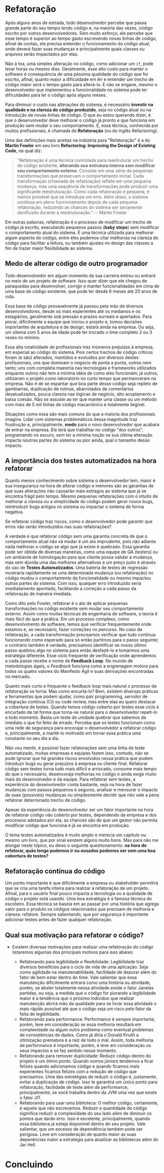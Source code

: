 # Refatoração

Após alguns anos de estrada, todo desenvolvedor percebe que passa grande parte do seu tempo lendo código e, na maioria das vezes, código escrito por outros desenvolvedores. Sem muito esforço, ele percebe que esse tempo é superior ao tempo gasto escrevendo novas linhas de código, afinal de contas, ele precisa entender o funcionamento do código atual, onde deverá fazer suas mudanças e principalmente quais classes ou arquivos serão impactados por elas.

Não à toa, uma simples alteração no código, como adicionar um `if`, pode levar horas ou mesmo dias. Geralmente, esse alto custo para manter o software é consequência de uma péssima qualidade do código que foi escrito, afinal, quanto maior a dificuldade em ler e entender um trecho de código maior será o tempo gasto para alterá-lo. E não se engane, mesmo o desenvolvedor que implementou a funcionalidade no sistema pode ter dificuldades para ler o código após alguns meses.

Para diminuir o custo nas alterações do sistema, é necessário **investir na qualidade e na clareza do código produzido**, seja no código atual ou na introdução de novas linhas de código. O que eu estou querendo dizer, é que o desenvolvedor deve melhorar o código já pronto e que funciona em produção sem mudar o seu comportamento. E, essa técnica, conhecida por muitos profissionais, é chamada de **Refatoração** (ou do inglês Refactoring).

Uma das definições mais aceitas na indústria para "Refatoração" é a do **Martin Fowler** em seu livro **Refactoring: Improving the Design of Existing Code**, na qual diz:

> "Refatoração é uma técnica controlada para reestruturar um trecho de código existente, **alterando sua estrutura interna sem modificar seu comportamento externo**. Consiste em uma série de pequenas transformações que preservam o comportamento inicial. Cada transformação (chamada de refatoração) reflete em uma pequena mudança, mas uma sequência de transformações pode produzir uma significante reestruturação. Como cada refatoração é pequena, é menos provável que se introduza um erro. Além disso, o sistema  continua em pleno funcionamento depois de cada pequena refatoração, reduzindo as chances do sistema ser seriamente danificado durante a reestruturação." -- Martin Fowler

Em outras palavras, refatoração é o processo de modificar um trecho de código já escrito, executando pequenos passos (**baby steps**) sem modificar o comportamento atual do sistema. É uma técnica utilizada para melhorar algum aspecto do código, entre eles podemos citar melhorias na clareza do código para facilitar a leitura, ou também ajustes no design das classes a fim de trazer maior flexibilidade ao sistema.

## Medo de alterar código de outro programador

Todo desenvolvedor em algum momento da sua carreira entrou ou entrará no meio de um projeto de software. Isso quer dizer que ele chegou de paraquedas para desenvolver, corrigir e manter funcionalidades em cima de uma base de código existente, que pode ter desde 6 meses até 20 anos de vida. 

Essa base de código provavelmente já passou pela mão de diversos desenvolvedores, desde os mais experientes até os medianos e os estagiários, geralmente sob pressão e prazos surreais e apertados. Para piorar, dificilmente a equipe que iniciou o projeto e, tomou decisões importantes de arquitetura e de design, estará ainda na empresa. Ou seja, um sitema com 5 anos de idade pode ter trocado o time completo 2 ou 3 vezes no mínimo.

Essa alta rotatividade de profissionais traz inúmeros prejuízos à empresa, em especial ao código do sistema. Pois certos trechos de código críticos foram (e são) alterados, mantidos e evoluídos por diversos destes profissionais, uns que dominam o negócio de ponta a ponta, outros nem tanto; uns com completa maestria nas tecnologias e frameworks utilizados enquanto outros não tem a mínima idéia de como eles funcionam; já outros, utilizaram o projeto como laboratório no curto tempo que permanceram na empresa. Não é de se espantar que boa parte desse código seja repleto de gambiarras, duplicação de rotinas, abarrotados de comentários desatualizados, pouca clareza nas lógicas de negócio, alto acoplamento e baixa coesão. Não se assuste ao ter que manter uma classe ou um método com mais de 5 mil linhas de código macarrônico e totalmente ilegível.

Situações como essa são mais comuns do que a maioria dos profissionais imagina. Lidar com sistemas problemáticos dessa magnitude traz frustrução e, principalmente, **medo** para o novo desenvolvedor que acabara de entrar na empresa. Ele terá que trabalhar no código "dos outros", programando no escuro, sem ter a mínima noção se sua última alteração impacta noutras partes do sistema ou pior ainda, qual o tamanho desse impacto.

## A importância dos testes automatizados na hora refatorar

Quanto menos conhecimento sobre sistema o desenvolvedor tem, maior é sua insegurança na hora de alterar código e menores são as garantias de que suas alterações não causarão mais estragos ao sistema que já se encontra frágil pelo tempo. Mesmo pequenas refatorações com o intuito de melhorar a clareza ou a simplicidade do código podem gerar novos bugs, reintroduzir bugs antigos no sistema ou impactar o sistema de forma negativa.

Se refatorar código traz riscos, como o desenvolvedor pode garantir que erros não serão introduzidos nas suas refatorações?

A verdade é que refatorar código sem uma garantia concreta de que o comportamento atual não vá mudar é um ato imprudente, pois não adianta nada melhorar o código se algo que já existe é quebrado. Essa garantia pode ser obtida de diversas maneiras, como uma equipe de QA (testers) ou um ambiente de homologação para que cliente possa validar a mudança, mas sem dúvida uma das melhores alternativas a um preço justo é através do uso de **Testes Automatizados**. Uma bateria de testes de regressão mostraria rapidamente se uma determinada mudança (ou refatoração) no código mudou o comportamento da funcionalidade ou mesmo impactou outras partes do sistema. Com isso, qualquer erro introduzido seria imediatamente apontado, facilitando a correção a cada passo da refatoração de maneira imediata.

Como dito pelo Fowler, refatorar é o ato de aplicar pequenas transformações no código existente sem mudar seu comportamento externo. Assim como muitas técnicas de engenharia de software, a teoria é mais fácil do que a prática. Em um processo complexo, como desenvolvimento de software, temos que verificar frequentemente onde estamos e, se necessário, fazer correções no percurso. No caso da refatoração, a cada transformação precisamos verificar que tudo continua funcionando como esperado para só então partimos para o passo seguinte; o contrário também é verdade, precisamos identificar se nosso último passo quebrou algo no sistema para então desfazê-lo e tomarmos uma estratégia diferente. Esse ciclo frequente de verificação onde aprendemos a cada passo recebe o nome de **Feedback Loop**. No mundo de metodologias ágeis, o *Feedback* funciona como a engrenagem motora para todos os quatro valores do Manifesto Ágil e suas derivações encontradas no mercado.

Quanto mais curto e frequente o feedback loop mais natural o processo de refatoração se torna. Mas como encurtá-lo? Bem, existem diversas práticas e ferramentas que podem ajudar, como pair programming, servidor de integração contínua (CI) ou code review, mas entre elas eu quero destacar a cobertura de testes. Quando temos código coberto por testes esse ciclo é encurtado de tal forma que torna-se natural para o desenvolvedor repetí-lo a todo momento. Basta um teste de unidade quebrar que sabemos de imediato o que foi feito de errado. Perceba que os testes funcionam como uma rede de segurança para encorajar o desenvolvedor a refatorar código e, principalmente, a mantê-lo motivado em tornar essa prática uma constante no seu dia a dia.

Não vou mentir, é possível fazer refatorações sem uma linha de teste automatizado, muitas empresas e equipes fazem isso, contudo, não se pode ignorar que há grandes riscos envolvidos nessa prática que podem introduzir bugs ou gerar prejuízos à empresa ou cliente final. Refatorar código sem testes torna tudo mais difícil e arriscado, consome mais tempo do que o necessário, desencoraja melhorias no código e ainda exige muito mais do desenvolvedor e da equipe. Para refatorar sem testes, a experiência do desenvolvedor conta bastante, seja na hora de fazer mudanças com passos pequenos e seguros, analisar e mensurar o impacto de suas (possíveis) mudanças ou simplesmente decidir que não vale a pena refatorar determinado trecho de código.

Apesar da experiência do desenvolvedor ser um fator importante na hora de refatorar código não coberto por testes, dependendo da empresa e dos processos adotados por ela, as chances são de que um gestor não permita modificar código que funciona e já se encontra em produção.

O tema testes automatizados é muito amplo e merecia um capítulo ou mesmo um livro, que por sinal existem alguns muito bons. Mas para não me alongar neste tópico, eu deixo o seguinte questionamento: **na hora de refatorar, quão longe podemos ir ou ousados podemos ser sem uma boa cobertura de testes?**

## Refatoração contínua do código

Um ponto importante é que dificilmente a empresa ou stakeholder permitirá que se cria uma tarefa inteira para realizar a refatoração de um projeto. Afinal, para o usuário final pouco impacta a tecnologia ou a qualidade de código o projeto está usando. Uma boa estratégia é a famosa técnica do escoteiro. Essa técnica se baseia em ao passar por uma história que agrega valor para o produto os códigos relacionados que precisam de melhoria e clareza: refatore. Sempre salientando, que  por segurança é importante adicionar testes antes de fazer qualquer refatoração.

## Qual sua motivação para refatorar o código?



* Existem diversas motivações para realizar uma refatoração do código listaremos algumas dos principais motivos para isso abaixo:

  * Refatorando para legibilidade e flexibilidade: Legibilidade traz diversos benefícios para o ciclo de vida de uma aplicação. Seja como agilidade na manutenabilidade, facilidade de depurar além do fator de bem estar dentro do time. Vale salientar que essa manutenção difícilmente entrará como uma história ou atividade, porém, se abster totalmente nessa atividade existe o fator Janelas partidas, ou seja, a medida que o código for piorando a legibilidade maior é a tendência que o próximo indivíduo que realizar manutenção abrirá mão da qualidade para se livrar essa atividade o mais rápido possível até que o código seja um risco pelo fator da falta de legibilidade.
  * Refatorando para performance: Performance é sempre importante, porém, leve em consideração se essa melhoria resultará em complexidade ou algum outro problema como eventual problemas de consistências de dados. Como já diria o Donald Knuth a otimização prematura é a raiz de todo o mal. Assim, toda melhoria de performance é importante, porém, é leve em consideração os seus impactos e se faz sentido nesse momento.
  * Refatorando para remover duplicidade: Reduzir código dentro do projeto é um ótimo ponto. Quando somos júniors tendemos a ficar felizes quando adicionamos código e quando ficamos mais experientes ficamos felizes com a redução de código que precisamos. Uma das estretégias de reduzir o código é, justamente, evitar a duplicação de código. Isso te garantirá um único ponto para refatoração, facilidade de teste além de performance, principalmente, se você trabalha dentro da JVM uma vez que existe o fator JIT.
  * Refatorando para usar uma biblioteca: O melhor código, certamente, é aquele que não escrevemos. Reduzir a quantidade de código siginifica reduzir a complexidade do seu lado além de diminuir os pontos que darão erro. Isso é excelente, principalmente, quando essa biblioteca já esteja disponível dentro do seu projeto. Vale salientar, que um excesso de dependência também pode ser perigosa. Leve em consideração de quanto maior as suas depenências maior a estratégia para atualizar as bibliotecas além do Jar Hell.

# Concluindo    

